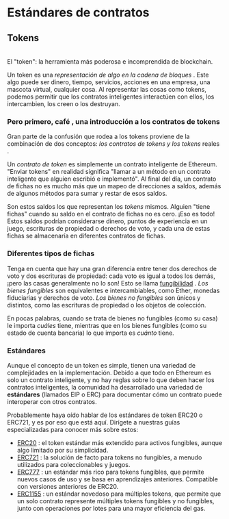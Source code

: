 # Estándares de contratos

## Tokens

\
El "token": la herramienta más poderosa e incomprendida de blockchain.

Un token es una _representación de algo en la cadena de bloques_ . Este algo puede ser dinero, tiempo, servicios, acciones en una empresa, una mascota virtual, cualquier cosa. Al representar las cosas como tokens, podemos permitir que los contratos inteligentes interactúen con ellos, los intercambien, los creen o los destruyan.

### Pero primero, café , una introducción a los contratos de tokens

Gran parte de la confusión que rodea a los tokens proviene de la combinación de dos conceptos: _los contratos de tokens y los tokens_ reales .

Un _contrato de token_ es simplemente un contrato inteligente de Ethereum. "Enviar tokens" en realidad significa "llamar a un método en un contrato inteligente que alguien escribió e implementó". Al final del día, un contrato de fichas no es mucho más que un mapeo de direcciones a saldos, además de algunos métodos para sumar y restar de esos saldos.

Son estos saldos los que representan los _tokens_ mismos. Alguien "tiene fichas" cuando su saldo en el contrato de fichas no es cero. ¡Eso es todo! Estos saldos podrían considerarse dinero, puntos de experiencia en un juego, escrituras de propiedad o derechos de voto, y cada una de estas fichas se almacenaría en diferentes contratos de fichas.

### Diferentes tipos de fichas

Tenga en cuenta que hay una gran diferencia entre tener dos derechos de voto y dos escrituras de propiedad: cada voto es igual a todos los demás, ¡pero las casas generalmente no lo son! Esto se llama [fungibilidad](https://en.wikipedia.org/wiki/Fungibility) . _Los bienes fungibles_ son equivalentes e intercambiables, como Ether, monedas fiduciarias y derechos de voto. _Los bienes no fungibles_ son únicos y distintos, como las escrituras de propiedad o los objetos de colección.

En pocas palabras, cuando se trata de bienes no fungibles (como su casa) le importa _cuáles_ tiene, mientras que en los bienes fungibles (como su estado de cuenta bancaria) lo que importa es _cuánto_ tiene.

### Estándares

Aunque el concepto de un token es simple, tienen una variedad de complejidades en la implementación. Debido a que todo en Ethereum es solo un contrato inteligente, y no hay reglas sobre lo que deben hacer los contratos inteligentes, la comunidad ha desarrollado una variedad de **estándares** (llamados EIP o ERC) para documentar cómo un contrato puede interoperar con otros contratos.

Probablemente haya oído hablar de los estándares de token ERC20 o ERC721, y es por eso que está aquí. Dirígete a nuestras guías especializadas para conocer más sobre estos:

* [ERC20](https://docs.openzeppelin.com/contracts/3.x/erc20) : el token estándar más extendido para activos fungibles, aunque algo limitado por su simplicidad.
* [ERC721](https://docs.openzeppelin.com/contracts/3.x/erc721) : la solución de facto para tokens no fungibles, a menudo utilizados para coleccionables y juegos.
* [ERC777](https://docs.openzeppelin.com/contracts/3.x/erc777) : un estándar más rico para tokens fungibles, que permite nuevos casos de uso y se basa en aprendizajes anteriores. Compatible con versiones anteriores de ERC20.
* [ERC1155](https://docs.openzeppelin.com/contracts/3.x/erc1155) : un estándar novedoso para múltiples tokens, que permite que un solo contrato represente múltiples tokens fungibles y no fungibles, junto con operaciones por lotes para una mayor eficiencia del gas.
